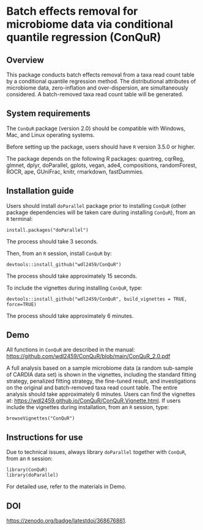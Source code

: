 # Batch effects removal for microbiome data via conditional quantile regression (ConQuR)


## Overview

This package conducts batch effects removal from a taxa read count table by a conditional quantile regression method. The distributional attributes of microbiome data, zero-inflation and over-dispersion, are simultaneously considered. A batch-removed taxa read count table will be generated. 


## System requirements

The `ConQuR` package (version 2.0) should be compatible with Windows, Mac, and Linux operating systems.

Before setting up the package, users should have `R` version 3.5.0 or higher. 

The package depends on the following R packages: quantreg, cqrReg, glmnet, dplyr, doParallel, gplots, vegan, ade4, compositions, randomForest, ROCR, ape, GUniFrac, knitr, rmarkdown, fastDummies.  


## Installation guide

Users should install `doParallel` package prior to installing `ConQuR` (other package dependencies will be taken care during installing `ConQuR`), from an `R` terminal:
```
install.packages("doParallel")
```
The process should take 3 seconds. 


Then, from an `R` session, install `ConQuR` by:
```
devtools::install_github("wdl2459/ConQuR")
```
The process should take approximately 15 seconds. 


To include the vignettes during installing `ConQuR`, type:
```
devtools::install_github("wdl2459/ConQuR", build_vignettes = TRUE, force=TRUE)
```
The process should take approximately 6 minutes. 


## Demo 

All functions in `ConQuR` are described in the manual: https://github.com/wdl2459/ConQuR/blob/main/ConQuR_2.0.pdf

A full analysis based on a sample microbiome data (a random sub-sample of CARDIA data set) is shown in the vignettes, including the standard fitting strategy, penalized fitting strategy, the fine-tuned result, and investigations on the original and batch-removed taxa read count table. The entire analysis should take approximately 6 minutes. Users can find the vignettes at: https://wdl2459.github.io/ConQuR/ConQuR.Vignette.html.
If users include the vignettes during installation, from an `R` session, type:
```
browseVignettes("ConQuR")
```


## Instructions for use

Due to technical issues, always library `doParallel` together with `ConQuR`, from an `R` session:
```
library(ConQuR)
library(doParallel) 
```

For detailed use, refer to the materials in Demo. 


## DOI

https://zenodo.org/badge/latestdoi/368676861.
